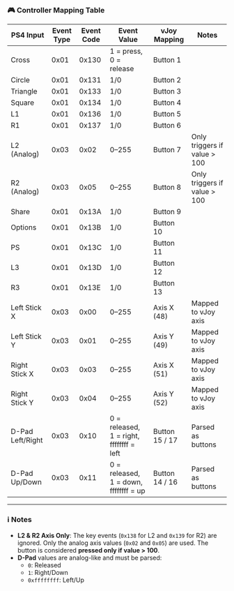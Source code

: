 ### 🎮 Controller Mapping Table

| PS4 Input          | Event Type | Event Code | Event Value         | vJoy Mapping | Notes                                           |
|-------------------|------------|------------|----------------------|--------------|-------------------------------------------------|
| Cross             | 0x01       | 0x130      | 1 = press, 0 = release | Button 1     |                                                 |
| Circle            | 0x01       | 0x131      | 1/0                  | Button 2     |                                                 |
| Triangle          | 0x01       | 0x133      | 1/0                  | Button 3     |                                                 |
| Square            | 0x01       | 0x134      | 1/0                  | Button 4     |                                                 |
| L1                | 0x01       | 0x136      | 1/0                  | Button 5     |                                                 |
| R1                | 0x01       | 0x137      | 1/0                  | Button 6     |                                                 |
| L2 (Analog)       | 0x03       | 0x02       | 0–255                | Button 7     | Only triggers if value > 100                   |
| R2 (Analog)       | 0x03       | 0x05       | 0–255                | Button 8     | Only triggers if value > 100                   |
| Share             | 0x01       | 0x13A      | 1/0                  | Button 9     |                                                 |
| Options           | 0x01       | 0x13B      | 1/0                  | Button 10    |                                                 |
| PS                | 0x01       | 0x13C      | 1/0                  | Button 11    |                                                 |
| L3                | 0x01       | 0x13D      | 1/0                  | Button 12    |                                                 |
| R3                | 0x01       | 0x13E      | 1/0                  | Button 13    |                                                 |
| Left Stick X      | 0x03       | 0x00       | 0–255                | Axis X (48)  | Mapped to vJoy axis                            |
| Left Stick Y      | 0x03       | 0x01       | 0–255                | Axis Y (49)  | Mapped to vJoy axis                            |
| Right Stick X     | 0x03       | 0x03       | 0–255                | Axis X (51)  | Mapped to vJoy axis                            |
| Right Stick Y     | 0x03       | 0x04       | 0–255                | Axis Y (52)  | Mapped to vJoy axis                            |
| D-Pad Left/Right  | 0x03       | 0x10       | 0 = released, 1 = right, ffffffff = left | Button 15 / 17 | Parsed as buttons                             |
| D-Pad Up/Down     | 0x03       | 0x11       | 0 = released, 1 = down, ffffffff = up   | Button 14 / 16 | Parsed as buttons                             |

---

### ℹ️ Notes

- **L2 & R2 Axis Only**: The key events (`0x138` for L2 and `0x139` for R2) are ignored. Only the analog axis values (`0x02` and `0x05`) are used. The button is considered **pressed only if value > 100**.
- **D-Pad** values are analog-like and must be parsed:  
  - `0`: Released  
  - `1`: Right/Down  
  - `0xffffffff`: Left/Up

